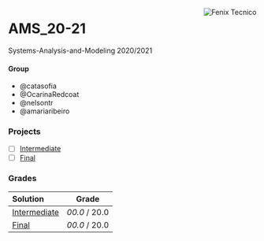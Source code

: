 <a href="http://fenix.tecnico.ulisboa.pt"><img align="right" src="https://fenix.tecnico.ulisboa.pt/api/bennu-portal/configuration/logo" alt="Fenix Tecnico"></a>

# AMS_20-21

Systems-Analysis-and-Modeling 2020/2021

#### Group
- @catasofia
- @OcarinaRedcoat
- @nelsontr
- @amariaribeiro

### Projects

- [ ] [Intermediate]()
- [ ] [Final]()

### Grades
| Solution          | Grade 				|
| :-----------------| :-------------------: |
| [Intermediate]()			| *00.0* / 20.0           |
| [Final]()	| *00.0* / 20.0           |
